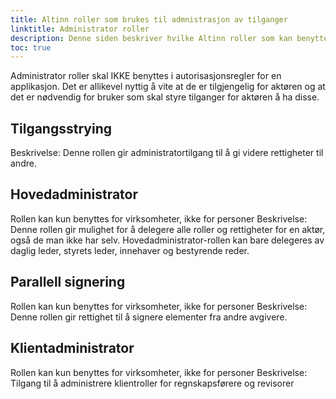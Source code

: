 ```yaml
---
title: Altinn roller som brukes til admnistrasjon av tilganger
linktitle: Administrator roller
description: Denne siden beskriver hvilke Altinn roller som kan benyttes for å gi tilgang til å administrere roller og rettigheter på vegne av en virksomhet
toc: true
---
```

Administrator roller skal IKKE benyttes i autorisasjonsregler for en applikasjon.
Det er allikevel nyttig å vite at de er tilgjengelig for aktøren og at det er nødvendig for bruker som skal styre tilganger for aktøren å ha disse. 


## Tilgangsstrying
Beskrivelse: Denne rollen gir administratortilgang til å gi videre rettigheter til andre.

## Hovedadministrator
Rollen kan kun benyttes for virksomheter, ikke for personer
Beskrivelse: Denne rollen gir mulighet for å delegere alle roller og rettigheter for en aktør, også de man ikke har selv. Hovedadministrator-rollen kan bare delegeres av daglig leder, styrets leder, innehaver og bestyrende reder.

## Parallell signering
Rollen kan kun benyttes for virksomheter, ikke for personer
Beskrivelse: Denne rollen gir rettighet til å signere elementer fra andre avgivere.

## Klientadministrator
Rollen kan kun benyttes for virksomheter, ikke for personer
Beskrivelse: Tilgang til å administrere klientroller for regnskapsførere og revisorer
